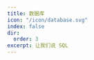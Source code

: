 ```yaml
---
title: 数据库
icon: "/icon/database.svg"
index: false
dir:
  order: 3
excerpt: 让我们说 SQL
---
```


<Catalog />
